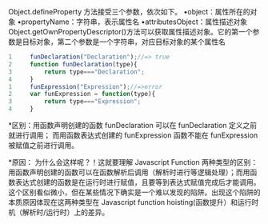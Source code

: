 Object.defineProperty 方法接受三个参数，依次如下。
•object：属性所在的对象
•propertyName：字符串，表示属性名
•attributesObject：属性描述对象
Object.getOwnPropertyDescriptor()方法可以获取属性描述对象。它的第一个参数是目标对象，第二个参数是一个字符串，对应目标对象的某个属性名

```javascript
1     funDeclaration("Declaration");//=> true
2     function funDeclaration(type){
3         return type==="Declaration";
4     }
1     funExpression("Expression");//=>error
2     var funExpression = function(type){
3         return type==="Expression";
4     }
```

\*区别：用函数声明创建的函数 funDeclaration 可以在 funDeclaration 定义之前就进行调用；
而用函数表达式创建的 funExpression 函数不能在 funExpression 被赋值之前进行调用。

\*原因：
为什么会这样呢？！这就要理解 Javascript Function 两种类型的区别：用函数声明创建的函数可以在函数解析后调用（解析时进行等逻辑处理）；而用函数表达式创建的函数是在运行时进行赋值，且要等到表达式赋值完成后才能调用。
这个区别看似微小，但在某些情况下确实是一个难以发现的陷阱。出现这个陷阱的本质原因体现在这两种类型在 Javascript function hoisting(函数提升）和运行时机（解析时/运行时）上的差异。

